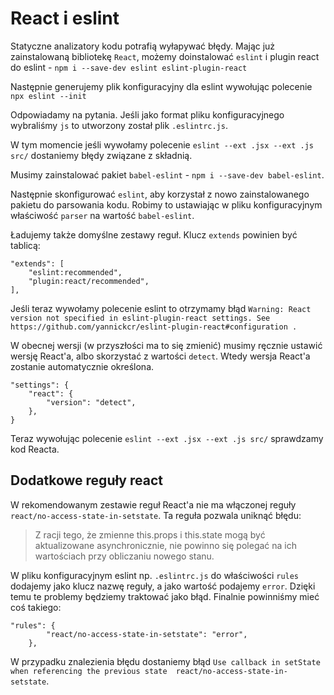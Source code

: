 # React i eslint

Statyczne analizatory kodu potrafią wyłapywać błędy.
Mając już zainstalowaną bibliotekę `React`, możemy doinstalować `eslint` i plugin react do eslint - `npm i --save-dev eslint eslint-plugin-react`

Następnie generujemy plik konfiguracyjny dla eslint wywołując polecenie `npx eslint --init`

Odpowiadamy na pytania. Jeśli jako format pliku konfiguracyjnego wybraliśmy `js` to utworzony został plik `.eslintrc.js`.

W tym momencie jeśli wywołamy polecenie `eslint --ext .jsx --ext .js src/` dostaniemy błędy związane z składnią.

Musimy zainstalować pakiet `babel-eslint` - `npm i --save-dev babel-eslint`.

Następnie skonfigurować `eslint`, aby korzystał z nowo zainstalowanego pakietu do parsowania kodu.
Robimy to ustawiając w pliku konfiguracyjnym właściwość `parser` na wartość `babel-eslint`.

Ładujemy także domyślne zestawy reguł. Klucz `extends` powinien być tablicą:
```
"extends": [
    "eslint:recommended",
    "plugin:react/recommended",
],
```

Jeśli teraz wywołamy polecenie eslint to otrzymamy błąd `Warning: React version not specified in eslint-plugin-react settings. See https://github.com/yannickcr/eslint-plugin-react#configuration .`

W obecnej wersji (w przyszłości ma to się zmienić) musimy ręcznie ustawić wersję React'a, albo skorzystać z wartości `detect`. Wtedy wersja React'a zostanie automatycznie określona.

```
"settings": {
    "react": {
        "version": "detect",
    },
}
```

Teraz wywołując polecenie `eslint --ext .jsx --ext .js src/` sprawdzamy kod Reacta.

## Dodatkowe reguły react

W rekomendowanym zestawie reguł React'a nie ma włączonej reguły `react/no-access-state-in-setstate`.
Ta reguła pozwala uniknąć błędu:

>Z racji tego, że zmienne this.props i this.state mogą być aktualizowane asynchronicznie, nie powinno się polegać na ich wartościach przy obliczaniu nowego stanu.

W pliku konfiguracyjnym eslint np. `.eslintrc.js` do właściwości `rules` dodajemy jako klucz nazwę reguły, a jako wartość podajemy `error`. Dzięki temu te problemy będziemy traktować jako błąd.
Finalnie powinniśmy mieć coś takiego:
```
"rules": {
        "react/no-access-state-in-setstate": "error",
    },
```

W przypadku znalezienia błędu dostaniemy błąd `Use callback in setState when referencing the previous state  react/no-access-state-in-setstate`.